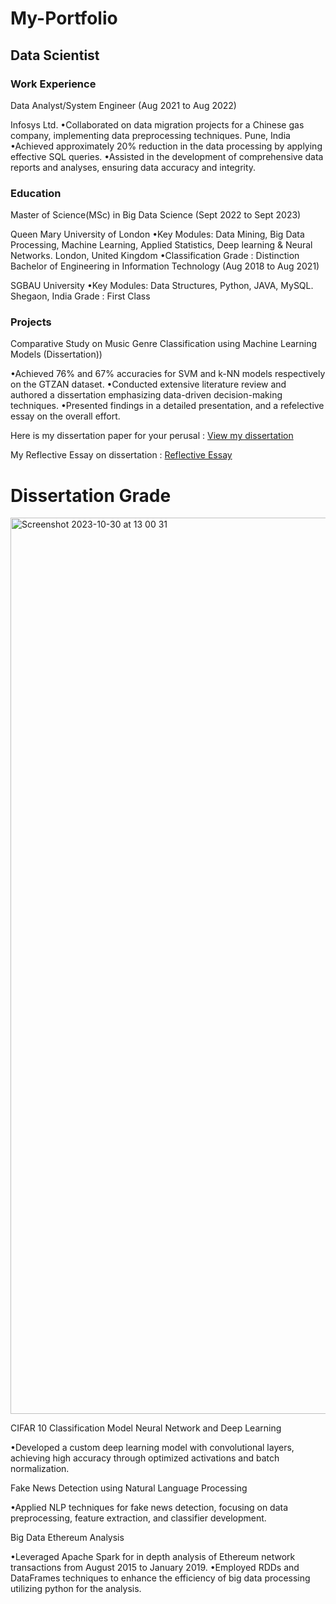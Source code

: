 # My-Portfolio

## Data Scientist

### Work Experience
Data Analyst/System Engineer (Aug 2021 to Aug 2022)

Infosys Ltd.
•Collaborated on data migration projects for a Chinese gas company, implementing data preprocessing techniques.
Pune, India
•Achieved approximately 20% reduction in the data processing by applying effective SQL queries.
•Assisted in the development of comprehensive data reports and analyses, ensuring data accuracy and integrity.


### Education
Master of Science(MSc) in Big Data Science (Sept 2022 to Sept 2023)

Queen Mary University of London
•Key Modules: Data Mining, Big Data Processing, Machine Learning, Applied Statistics, Deep learning & Neural Networks.
London, United Kingdom
•Classification Grade : Distinction
Bachelor of Engineering in Information Technology (Aug 2018 to Aug 2021)

SGBAU University
•Key Modules: Data Structures, Python, JAVA, MySQL.
Shegaon, India
Grade : First Class


### Projects

Comparative Study on Music Genre Classification using Machine Learning Models (Dissertation))

•Achieved 76% and 67% accuracies for SVM and k-NN models respectively on the GTZAN dataset.
•Conducted extensive literature review and authored a dissertation emphasizing data-driven decision-making techniques.
•Presented findings in a detailed presentation, and a refelective essay on the overall effort.

Here is my dissertation paper for your perusal : [View my dissertation](https://github.com/gitesh21/My-Portfolio/blob/main/Dissertation%20paper.pdf)

My Reflective Essay on dissertation : [Reflective Essay](https://github.com/gitesh21/My-Portfolio/blob/main/Reflective%20Essay.pdf)

# Dissertation Grade
 <img width="1434" alt="Screenshot 2023-10-30 at 13 00 31" src="https://github.com/gitesh21/Music-Genre-Classification-using-ML-models/assets/54814417/e5bd0c9f-472b-4e29-b1a7-cf9ad5c42234">

CIFAR 10 Classification Model Neural Network and Deep Learning

•Developed a custom deep learning model with convolutional layers, achieving high accuracy through optimized activations and batch normalization.

Fake News Detection using Natural Language Processing

•Applied NLP techniques for fake news detection, focusing on data preprocessing, feature extraction, and classifier development.


Big Data Ethereum Analysis

•Leveraged Apache Spark for in depth analysis of Ethereum network transactions from August 2015 to January 2019.
•Employed RDDs and DataFrames techniques to enhance the efficiency of big data processing utilizing python for the analysis.
